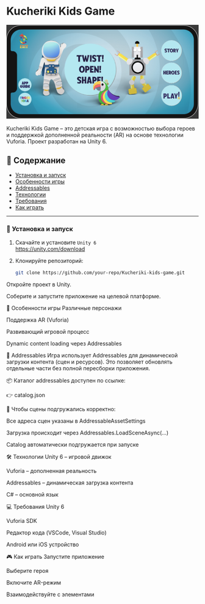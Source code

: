 # Kucheriki Kids Game

![](documentation_images/main_menu.png)

Kucheriki Kids Game – это детская игра с возможностью выбора героев и поддержкой дополненной реальности (AR) на основе технологии Vuforia. Проект разработан на Unity 6.

## 📄 Содержание
- [Установка и запуск](#установка-и-запуск)
- [Особенности игры](#особенности-игры)
- [Addressables](#addressables)
- [Технологии](#технологии)
- [Требования](#требования)
- [Как играть](#как-играть)

---

### 🚀 Установка и запуск

1. Скачайте и установите `Unity 6`  
   https://unity.com/download

2. Клонируйте репозиторий:
   ```bash
   git clone https://github.com/your-repo/Kucheriki-kids-game.git
Откройте проект в Unity.

Соберите и запустите приложение на целевой платформе.

🧠 Особенности игры
Различные персонажи

Поддержка AR (Vuforia)

Развивающий игровой процесс

Dynamic content loading через Addressables

🎯 Addressables
Игра использует Addressables для динамической загрузки контента (сцен и ресурсов). Это позволяет обновлять отдельные части без полной пересборки приложения.

📦 Каталог addressables доступен по ссылке:

👉 catalog.json

🔹 Чтобы сцены подгружались корректно:

Все адреса сцен указаны в AddressableAssetSettings

Загрузка происходит через Addressables.LoadSceneAsync(...)

Catalog автоматически подгружается при запуске

🛠️ Технологии
Unity 6 – игровой движок

Vuforia – дополненная реальность

Addressables – динамическая загрузка контента

C# – основной язык

💻 Требования
Unity 6

Vuforia SDK

Редактор кода (VSCode, Visual Studio)

Android или iOS устройство

🎮 Как играть
Запустите приложение

Выберите героя

Включите AR-режим

Взаимодействуйте с элементами

